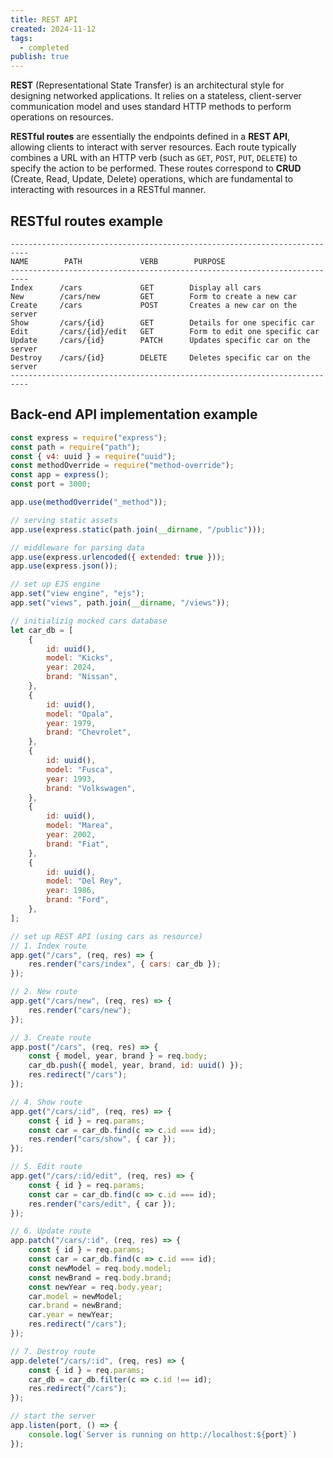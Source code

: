 ```yaml
---
title: REST API
created: 2024-11-12
tags:
  - completed
publish: true
---
```

__REST__ (Representational State Transfer) is an architectural style for designing networked applications. It relies on a stateless, client-server communication model and uses standard HTTP methods to perform operations on resources.

__RESTful routes__ are essentially the endpoints defined in a __REST API__, allowing clients to interact with server resources. Each route typically combines a URL with an HTTP verb (such as `GET`, `POST`, `PUT`, `DELETE`) to specify the action to be performed. These routes correspond to __CRUD__ (Create, Read, Update, Delete) operations, which are fundamental to interacting with resources in a RESTful manner.

## RESTful routes example

```text
--------------------------------------------------------------------------
NAME        PATH             VERB        PURPOSE
--------------------------------------------------------------------------
Index      /cars             GET        Display all cars
New        /cars/new         GET        Form to create a new car
Create     /cars             POST       Creates a new car on the server
Show       /cars/{id}        GET        Details for one specific car
Edit       /cars/{id}/edit   GET        Form to edit one specific car
Update     /cars/{id}        PATCH      Updates specific car on the server
Destroy    /cars/{id}        DELETE     Deletes specific car on the server
--------------------------------------------------------------------------
```

## Back-end API implementation example

```js title="index.js"
const express = require("express");
const path = require("path");
const { v4: uuid } = require("uuid");
const methodOverride = require("method-override");
const app = express();
const port = 3000;

app.use(methodOverride("_method"));

// serving static assets
app.use(express.static(path.join(__dirname, "/public")));

// middleware for parsing data
app.use(express.urlencoded({ extended: true }));
app.use(express.json());

// set up EJS engine
app.set("view engine", "ejs");
app.set("views", path.join(__dirname, "/views"));

// initializig mocked cars database
let car_db = [
    {
        id: uuid(),
        model: "Kicks",
        year: 2024,
        brand: "Nissan",
    },
    {
        id: uuid(),
        model: "Opala",
        year: 1979,
        brand: "Chevrolet",
    },
    {
        id: uuid(),
        model: "Fusca",
        year: 1993,
        brand: "Volkswagen",
    },
    {
        id: uuid(),
        model: "Marea",
        year: 2002,
        brand: "Fiat",
    },
    {
        id: uuid(),
        model: "Del Rey",
        year: 1986,
        brand: "Ford",
    },
];

// set up REST API (using cars as resource)
// 1. Index route
app.get("/cars", (req, res) => {
    res.render("cars/index", { cars: car_db });
});

// 2. New route
app.get("/cars/new", (req, res) => {
    res.render("cars/new");
});

// 3. Create route
app.post("/cars", (req, res) => {
    const { model, year, brand } = req.body;
    car_db.push({ model, year, brand, id: uuid() });
    res.redirect("/cars");
});

// 4. Show route
app.get("/cars/:id", (req, res) => {
    const { id } = req.params;
    const car = car_db.find(c => c.id === id);
    res.render("cars/show", { car });
});

// 5. Edit route
app.get("/cars/:id/edit", (req, res) => {
    const { id } = req.params;
    const car = car_db.find(c => c.id === id);
    res.render("cars/edit", { car });
});

// 6. Update route
app.patch("/cars/:id", (req, res) => {
    const { id } = req.params;
    const car = car_db.find(c => c.id === id);
    const newModel = req.body.model;
    const newBrand = req.body.brand;
    const newYear = req.body.year;
    car.model = newModel;
    car.brand = newBrand;
    car.year = newYear;
    res.redirect("/cars");
});

// 7. Destroy route
app.delete("/cars/:id", (req, res) => {
    const { id } = req.params;
    car_db = car_db.filter(c => c.id !== id);
    res.redirect("/cars");
});

// start the server
app.listen(port, () => {
    console.log(`Server is running on http://localhost:${port}`)
});
```